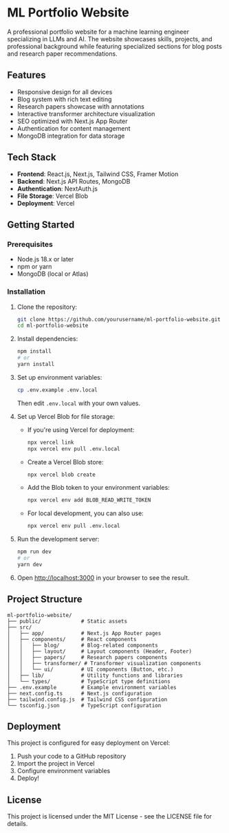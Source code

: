 # ML Portfolio Website

A professional portfolio website for a machine learning engineer specializing in LLMs and AI. The website showcases skills, projects, and professional background while featuring specialized sections for blog posts and research paper recommendations.

## Features

- Responsive design for all devices
- Blog system with rich text editing
- Research papers showcase with annotations
- Interactive transformer architecture visualization
- SEO optimized with Next.js App Router
- Authentication for content management
- MongoDB integration for data storage

## Tech Stack

- **Frontend**: React.js, Next.js, Tailwind CSS, Framer Motion
- **Backend**: Next.js API Routes, MongoDB
- **Authentication**: NextAuth.js
- **File Storage**: Vercel Blob
- **Deployment**: Vercel

## Getting Started

### Prerequisites

- Node.js 18.x or later
- npm or yarn
- MongoDB (local or Atlas)

### Installation

1. Clone the repository:
   ```bash
   git clone https://github.com/yourusername/ml-portfolio-website.git
   cd ml-portfolio-website
   ```

2. Install dependencies:
   ```bash
   npm install
   # or
   yarn install
   ```

3. Set up environment variables:
   ```bash
   cp .env.example .env.local
   ```
   Then edit `.env.local` with your own values.

4. Set up Vercel Blob for file storage:
   - If you're using Vercel for deployment:
     ```bash
     npx vercel link
     npx vercel env pull .env.local
     ```
   - Create a Vercel Blob store:
     ```bash
     npx vercel blob create
     ```
   - Add the Blob token to your environment variables:
     ```bash
     npx vercel env add BLOB_READ_WRITE_TOKEN
     ```
   - For local development, you can also use:
     ```bash
     npx vercel env pull .env.local
     ```

5. Run the development server:
   ```bash
   npm run dev
   # or
   yarn dev
   ```

6. Open [http://localhost:3000](http://localhost:3000) in your browser to see the result.

## Project Structure

```
ml-portfolio-website/
├── public/             # Static assets
├── src/
│   ├── app/            # Next.js App Router pages
│   ├── components/     # React components
│   │   ├── blog/       # Blog-related components
│   │   ├── layout/     # Layout components (Header, Footer)
│   │   ├── papers/     # Research papers components
│   │   ├── transformer/ # Transformer visualization components
│   │   └── ui/         # UI components (Button, etc.)
│   ├── lib/            # Utility functions and libraries
│   └── types/          # TypeScript type definitions
├── .env.example        # Example environment variables
├── next.config.ts      # Next.js configuration
├── tailwind.config.js  # Tailwind CSS configuration
└── tsconfig.json       # TypeScript configuration
```

## Deployment

This project is configured for easy deployment on Vercel:

1. Push your code to a GitHub repository
2. Import the project in Vercel
3. Configure environment variables
4. Deploy!

## License

This project is licensed under the MIT License - see the LICENSE file for details.
